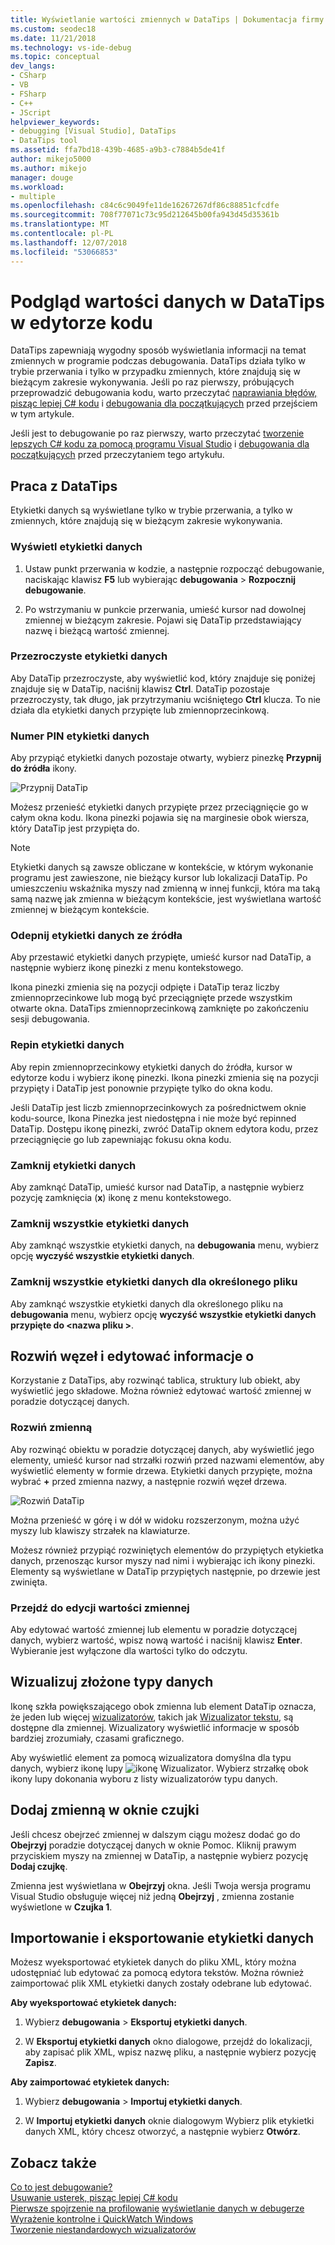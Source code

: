```yaml
---
title: Wyświetlanie wartości zmiennych w DataTips | Dokumentacja firmy Microsoft
ms.custom: seodec18
ms.date: 11/21/2018
ms.technology: vs-ide-debug
ms.topic: conceptual
dev_langs:
- CSharp
- VB
- FSharp
- C++
- JScript
helpviewer_keywords:
- debugging [Visual Studio], DataTips
- DataTips tool
ms.assetid: ffa7bd18-439b-4685-a9b3-c7884b5de41f
author: mikejo5000
ms.author: mikejo
manager: douge
ms.workload:
- multiple
ms.openlocfilehash: c84c6c9049fe11de16267267df86c88851cfcdfe
ms.sourcegitcommit: 708f77071c73c95d212645b00fa943d45d35361b
ms.translationtype: MT
ms.contentlocale: pl-PL
ms.lasthandoff: 12/07/2018
ms.locfileid: "53066853"
---
```

# <a name="view-data-values-in-datatips-in-the-code-editor"></a>Podgląd wartości danych w DataTips w edytorze kodu

DataTips zapewniają wygodny sposób wyświetlania informacji na temat zmiennych w programie podczas debugowania. DataTips działa tylko w trybie przerwania i tylko w przypadku zmiennych, które znajdują się w bieżącym zakresie wykonywania. Jeśli po raz pierwszy, próbujących przeprowadzić debugowania kodu, warto przeczytać [naprawiania błędów, pisząc lepiej C# kodu](../debugger/write-better-code-with-visual-studio.md) i [debugowania dla początkujących](../debugger/debugging-absolute-beginners.md) przed przejściem w tym artykule.

Jeśli jest to debugowanie po raz pierwszy, warto przeczytać [tworzenie lepszych C# kodu za pomocą programu Visual Studio](../debugger/write-better-code-with-visual-studio.md) i [debugowania dla początkujących](../debugger/debugging-absolute-beginners.md) przed przeczytaniem tego artykułu.
  
## <a name="work-with-datatips"></a>Praca z DataTips

Etykietki danych są wyświetlane tylko w trybie przerwania, a tylko w zmiennych, które znajdują się w bieżącym zakresie wykonywania.

### <a name="display-a-datatip"></a>Wyświetl etykietki danych  
  
1. Ustaw punkt przerwania w kodzie, a następnie rozpocząć debugowanie, naciskając klawisz **F5** lub wybierając **debugowania** > **Rozpocznij debugowanie**.
  
1. Po wstrzymaniu w punkcie przerwania, umieść kursor nad dowolnej zmiennej w bieżącym zakresie. Pojawi się DataTip przedstawiający nazwę i bieżącą wartość zmiennej.

### <a name="make-a-datatip-transparent"></a>Przezroczyste etykietki danych  

Aby DataTip przezroczyste, aby wyświetlić kod, który znajduje się poniżej znajduje się w DataTip, naciśnij klawisz **Ctrl**. DataTip pozostaje przezroczysty, tak długo, jak przytrzymaniu wciśniętego **Ctrl** klucza. To nie działa dla etykietki danych przypięte lub zmiennoprzecinkową.  
### <a name="pin-a-datatip"></a>Numer PIN etykietki danych

Aby przypiąć etykietki danych pozostaje otwarty, wybierz pinezkę **Przypnij do źródła** ikony. 

![Przypnij DataTip](../debugger/media/dbg-tips-data-tips-pinned.png "przypiąć etykietki danych")

Możesz przenieść etykietki danych przypięte przez przeciągnięcie go w całym okna kodu. Ikona pinezki pojawia się na marginesie obok wiersza, który DataTip jest przypięta do. 

>[!NOTE]
>Etykietki danych są zawsze obliczane w kontekście, w którym wykonanie programu jest zawieszone, nie bieżący kursor lub lokalizacji DataTip. Po umieszczeniu wskaźnika myszy nad zmienną w innej funkcji, która ma taką samą nazwę jak zmienna w bieżącym kontekście, jest wyświetlana wartość zmiennej w bieżącym kontekście.
  
### <a name="unpin-a-datatip-from-source"></a>Odepnij etykietki danych ze źródła

Aby przestawić etykietki danych przypięte, umieść kursor nad DataTip, a następnie wybierz ikonę pinezki z menu kontekstowego. 

Ikona pinezki zmienia się na pozycji odpięte i DataTip teraz liczby zmiennoprzecinkowe lub mogą być przeciągnięte przede wszystkim otwarte okna. DataTips zmiennoprzecinkową zamknięte po zakończeniu sesji debugowania.  
  
### <a name="repin-a-datatip"></a>Repin etykietki danych  
  
Aby repin zmiennoprzecinkowy etykietki danych do źródła, kursor w edytorze kodu i wybierz ikonę pinezki. Ikona pinezki zmienia się na pozycji przypięty i DataTip jest ponownie przypięte tylko do okna kodu. 

Jeśli DataTip jest liczb zmiennoprzecinkowych za pośrednictwem oknie kodu-source, Ikona Pinezka jest niedostępna i nie może być repinned DataTip. Dostępu ikonę pinezki, zwróć DataTip oknem edytora kodu, przez przeciągnięcie go lub zapewniając fokusu okna kodu. 
  
### <a name="close-a-datatip"></a>Zamknij etykietki danych  
  
Aby zamknąć DataTip, umieść kursor nad DataTip, a następnie wybierz pozycję zamknięcia (**x**) ikonę z menu kontekstowego.  
  
### <a name="close-all-datatips"></a>Zamknij wszystkie etykietki danych  
  
Aby zamknąć wszystkie etykietki danych, na **debugowania** menu, wybierz opcję **wyczyść wszystkie etykietki danych**.  
  
### <a name="close-all-datatips-for-a-specific-file"></a>Zamknij wszystkie etykietki danych dla określonego pliku  
  
Aby zamknąć wszystkie etykietki danych dla określonego pliku na **debugowania** menu, wybierz opcję **wyczyść wszystkie etykietki danych przypięte do \<nazwa pliku >**.  
  
## <a name="expand-and-edit-information"></a>Rozwiń węzeł i edytować informacje o  
Korzystanie z DataTips, aby rozwinąć tablica, struktury lub obiekt, aby wyświetlić jego składowe. Można również edytować wartość zmiennej w poradzie dotyczącej danych.  
  
### <a name="expand-a-variable"></a>Rozwiń zmienną

Aby rozwinąć obiektu w poradzie dotyczącej danych, aby wyświetlić jego elementy, umieść kursor nad strzałki rozwiń przed nazwami elementów, aby wyświetlić elementy w formie drzewa. Etykietki danych przypięte, można wybrać **+** przed zmienna nazwy, a następnie rozwiń węzeł drzewa. 

![Rozwiń DataTip](../debugger/media/dbg-tour-data-tips.png "rozwiń etykietki danych")

Można przenieść w górę i w dół w widoku rozszerzonym, można użyć myszy lub klawiszy strzałek na klawiaturze. 

Możesz również przypiąć rozwiniętych elementów do przypiętych etykietka danych, przenosząc kursor myszy nad nimi i wybierając ich ikony pinezki. Elementy są wyświetlane w DataTip przypiętych następnie, po drzewie jest zwinięta. 

### <a name="edit-the-value-of-a-variable"></a>Przejdź do edycji wartości zmiennej

Aby edytować wartość zmiennej lub elementu w poradzie dotyczącej danych, wybierz wartość, wpisz nową wartość i naciśnij klawisz **Enter**. Wybieranie jest wyłączone dla wartości tylko do odczytu.  

## <a name="visualize-complex-data-types"></a>Wizualizuj złożone typy danych  

Ikonę szkła powiększającego obok zmienna lub element DataTip oznacza, że jeden lub więcej [wizualizatorów](../debugger/create-custom-visualizers-of-data.md), takich jak [Wizualizator tekstu](../debugger/string-visualizer-dialog-box.md), są dostępne dla zmiennej. Wizualizatory wyświetlić informacje w sposób bardziej zrozumiały, czasami graficznego.
  
Aby wyświetlić element za pomocą wizualizatora domyślna dla typu danych, wybierz ikonę lupy ![ikonę Wizualizator](../debugger/media/dbg-tips-visualizer-icon.png "ikonę Wizualizator"). Wybierz strzałkę obok ikony lupy dokonania wyboru z listy wizualizatorów typu danych.  

## <a name="add-a-variable-to-a-watch-window"></a>Dodaj zmienną w oknie czujki  

Jeśli chcesz obejrzeć zmiennej w dalszym ciągu możesz dodać go do **Obejrzyj** poradzie dotyczącej danych w oknie Pomoc. Kliknij prawym przyciskiem myszy na zmiennej w DataTip, a następnie wybierz pozycję **Dodaj czujkę**. 

Zmienna jest wyświetlana w **Obejrzyj** okna. Jeśli Twoja wersja programu Visual Studio obsługuje więcej niż jedną **Obejrzyj** , zmienna zostanie wyświetlone w **Czujka 1**. 
  
## <a name="import-and-export-datatips"></a>Importowanie i eksportowanie etykietki danych  

Możesz wyeksportować etykietek danych do pliku XML, który można udostępniać lub edytować za pomocą edytora tekstów. Można również zaimportować plik XML etykietki danych zostały odebrane lub edytować. 
  
**Aby wyeksportować etykietek danych:** 
  
1. Wybierz **debugowania** > **Eksportuj etykietki danych**.  
   
1. W **Eksportuj etykietki danych** okno dialogowe, przejdź do lokalizacji, aby zapisać plik XML, wpisz nazwę pliku, a następnie wybierz pozycję **Zapisz**.  
  
**Aby zaimportować etykietek danych:** 
  
1. Wybierz **debugowania** > **Importuj etykietki danych**.  
   
1. W **Importuj etykietki danych** oknie dialogowym Wybierz plik etykietki danych XML, który chcesz otworzyć, a następnie wybierz **Otwórz**.  

## <a name="see-also"></a>Zobacz także  
 [Co to jest debugowanie?](../debugger/what-is-debugging.md)  
 [Usuwanie usterek, pisząc lepiej C# kodu](../debugger/write-better-code-with-visual-studio.md)  
 [Pierwsze spojrzenie na profilowanie](../debugger/debugger-feature-tour.md) [wyświetlanie danych w debugerze](../debugger/viewing-data-in-the-debugger.md)   
 [Wyrażenie kontrolne i QuickWatch Windows](../debugger/watch-and-quickwatch-windows.md)   
 [Tworzenie niestandardowych wizualizatorów](../debugger/create-custom-visualizers-of-data.md)   


